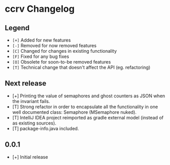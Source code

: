 # ccrv Changelog

## Legend

- `[+]` Added for new features
- `[-]` Removed for now removed features
- `[C]` Changed for changes in existing functionality
- `[F]` Fixed for any bug fixes
- `[O]` Obsolete for soon-to-be removed features
- `[T]` Technical change that doesn't affect the API (eg. refactoring)

## Next release

- [+] Printing the value of semaphores and ghost counters as JSON when the invariant fails.
- [T] Strong refactor in order to encapsulate all the functionality in
  one well documented class: Semaphore (MSemaphore nuked).
- [T] IntelliJ IDEA project reimported as gradle external model (instead of as existing sources).
- [T] package-info.java included.

## 0.0.1

- [+] Initial release
